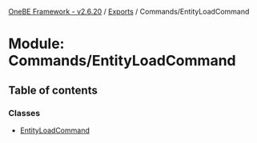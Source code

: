 [OneBE Framework - v2.6.20](../README.md) / [Exports](../modules.md) / Commands/EntityLoadCommand

# Module: Commands/EntityLoadCommand

## Table of contents

### Classes

- [EntityLoadCommand](../classes/Commands_EntityLoadCommand.EntityLoadCommand.md)
